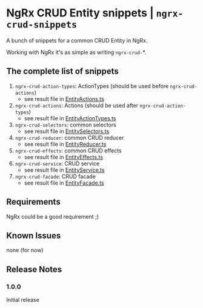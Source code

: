 # NgRx CRUD Entity snippets | `ngrx-crud-snippets`

A bunch of snippets for a common CRUD Entity in NgRx.

Working with NgRx it's as simple as writing `ngrx-crud-`\*.

## The complete list of snippets

1. `ngrx-crud-action-types`: ActionTypes (should be used before `ngrx-crud-actions`)
   - see result file in [EntityActions.ts](./examples/EntityActions.ts)
2. `ngrx-crud-actions`: Actions (should be used after `ngrx-crud-action-types`)
   - see result file in [EntityActionTypes.ts](./examples/EntityActionTypes.ts)
3. `ngrx-crud-selectors`: common selectors
   - see result file in [EntitySelectors.ts](./examples/EntitySelectors.ts)
4. `ngrx-crud-reducer`: common CRUD reducer
   - see result file in [EntityReducer.ts](./examples/EntityReducer.ts)
5. `ngrx-crud-effects`: common CRUD effects
   - see result file in [EntityEffects.ts](./examples/EntityEffects.ts)
6. `ngrx-crud-service`: CRUD service
   - see result file in [EntityService.ts](./examples/EntityService.ts)
7. `ngrx-crud-facade`: CRUD facade
   - see result file in [EntityFacade.ts](./examples/EntityFacade.ts)

## Requirements

NgRx could be a good requirement ;)

## Known Issues

none (for now)

## Release Notes

### 1.0.0

Initial release
